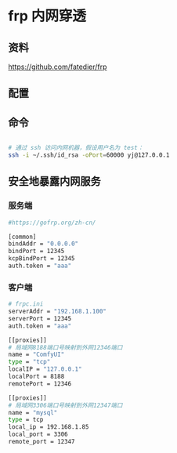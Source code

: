 # frp 内网穿透

## 资料

<https://github.com/fatedier/frp>

## 配置

## 命令

```bash

# 通过 ssh 访问内网机器，假设用户名为 test：
ssh -i ~/.ssh/id_rsa -oPort=60000 yj@127.0.0.1

```

## 安全地暴露内网服务

### 服务端

```bash
#https://gofrp.org/zh-cn/

[common]
bindAddr = "0.0.0.0"
bindPort = 12345
kcpBindPort = 12345
auth.token = "aaa"

```

### 客户端

```bash
# frpc.ini
serverAddr = "192.168.1.100"
serverPort = 12345
auth.token = "aaa"

[[proxies]]
# 局域网8188端口号映射到外网12346端口
name = "ComfyUI"
type = "tcp"
localIP = "127.0.0.1"
localPort = 8188
remotePort = 12346

[[proxies]]
# 局域网3306端口号映射到外网12347端口
name = "mysql"
type = tcp
local_ip = 192.168.1.85
local_port = 3306
remote_port = 12347

```
